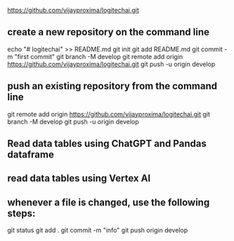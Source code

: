 https://github.com/vijayproxima/logitechai.git

## create a new repository on the command line
echo "# logitechai" >> README.md
git init
git add README.md
git commit -m "first commit"
git branch -M develop
git remote add origin https://github.com/vijayproxima/logitechai.git
git push -u origin develop

## push an existing repository from the command line
git remote add origin https://github.com/vijayproxima/logitechai.git
git branch -M develop
git push -u origin develop

## Read data tables using ChatGPT and Pandas dataframe

## read data tables using Vertex AI

## whenever a file is changed, use the following steps:
git status
git add .
git commit -m "info"
git push origin develop

